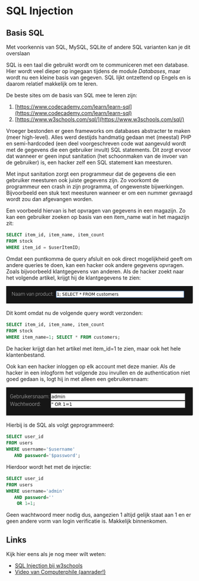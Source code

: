 SQL Injection
================

Basis SQL
---------

Met voorkennis van SQL, MySQL, SQLite of andere SQL varianten kan je dit
overslaan

SQL is een taal die gebruikt wordt om te communiceren met een database.
Hier wordt veel dieper op ingegaan tijdens de module *Databases*, maar
wordt nu een kleine basis van gegeven. SQL lijkt ontzettend op Engels en
is daarom relatief makkelijk om te leren.

De beste sites om de basis van SQL mee te leren zijn:
1. [https://www.codecademy.com/learn/learn-sql](https://www.codecademy.com/learn/learn-sql)
1. [https://www.w3schools.com/sql/](https://www.w3schools.com/sql/)

Vroeger bestonden er geen frameworks om databases abstracter te maken
(meer high-level). Alles werd destijds handmatig gedaan met (meestal)
PHP en semi-hardcoded (een deel voorgeschreven code wat aangevuld wordt
met de gegevens die een gebruiker invult) SQL statements. Dit zorgt
ervoor dat wanneer er geen input sanitation (het schoonmaken van de
invoer van de gebruiker) is, een hacker zelf een SQL statement kan
meesturen.

Met input sanitation zorgt een programmeur dat de gegevens die een
gebruiker meesturen ook juiste gegevens zijn. Zo voorkomt de programmeur
een crash in zijn programma, of ongewenste bijwerkingen. Bijvoorbeeld
een stuk text meesturen wanneer er om een nummer gevraagd wordt zou dan
afgevangen worden.

Een voorbeeld hiervan is het opvragen van gegevens in een magazijn. Zo
kan een gebruiker zoeken op basis van een item_name wat in het magazijn
zit:

```sql
SELECT item_id, item_name, item_count
FROM stock
WHERE item_id = $userItemID;
```

Omdat een puntkomma de query afsluit en ook direct mogelijkheid geeft om
andere queries te doen, kan een hacker ook andere gegevens opvragen.
Zoals bijvoorbeeld klantgegevens van anderen. Als de hacker zoekt naar
het volgende artikel, krijgt hij de klantgegevens te zien:

![sql-inject-1](assets/image6.png)

Dit komt omdat nu de volgende query wordt verzonden:

```sql
SELECT item_id, item_name, item_count
FROM stock
WHERE item_name=1; SELECT * FROM customers;
```

De hacker krijgt dan het artikel met item_id=1 te zien, maar ook het
hele klantenbestand.

Ook kan een hacker inloggen op elk account met deze manier. Als de
hacker in een inlogform het volgende zou invullen en de authentication
niet goed gedaan is, logt hij in met alleen een gebruikersnaam:

![sql-inject-2](assets/image7.png)

Hierbij is de SQL als volgt geprogrammeerd:

```sql
SELECT user_id
FROM users
WHERE username='$username'
   AND password='$password';
```

Hierdoor wordt het met de injectie:

```sql
SELECT user_id
FROM users
WHERE username='admin'
   AND password=''
    OR 1=1;
```

Geen wachtwoord meer nodig dus, aangezien 1 altijd gelijk staat aan 1 en
er geen andere vorm van login verificatie is. Makkelijk binnenkomen.

Links
-----

Kijk hier eens als je nog meer wilt weten:

- [SQL Injection bij w3schools](https://www.w3schools.com/sql/sql_injection.asp)
- [Video van Computerphile (aanrader!)](https://www.youtube.com/watch?v=ciNHn38EyRc)
